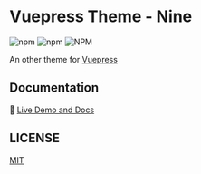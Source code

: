 # Vuepress Theme - Nine

![npm](https://img.shields.io/npm/v/vuepress-theme-nine)
![npm](https://img.shields.io/npm/dt/vuepress-theme-nine?label=npm)
![NPM](https://img.shields.io/npm/l/vuepress-theme-nine)

An other theme for [Vuepress](https://vuepress.vuejs.org)

## Documentation

:book: [Live Demo and Docs](https://hub.alili.fun)

## LICENSE

[MIT](https://github.com/NineSwordsMonster/vuepress-theme-nine/blob/master/LICENSE)

